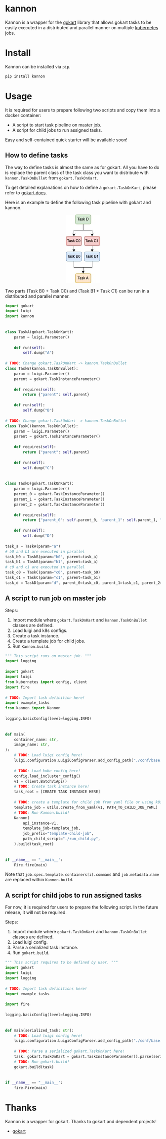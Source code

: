 # kannon

Kannon is a wrapper for the [gokart](https://github.com/m3dev/gokart) library that allows gokart tasks to be easily executed in a distributed and parallel manner on multiple [kubernetes](https://kubernetes.io/) jobs.

# Install
Kannon can be installed via `pip`.

```bash
pip install kannon
```

# Usage
It is required for users to prepare following two scripts and copy them into a docker container:
- A script to start task pipeline on master job.
- A script for child jobs to run assigned tasks.

Easy and self-contained quick starter will be available soon!

## How to define tasks
The way to define tasks is almost the same as for gokart.
All you have to do is replace the parent class of the task class you want to distribute with `kannon.TaskOnBullet` from `gokart.TaskOnKart`.

To get detailed explanations on how to define a `gokart.TaskOnKart`, please refer to [gokart docs](https://gokart.readthedocs.io/en/latest/task_on_kart.html).

Here is an example to define the following task pipeline with gokart and kannon.

<div align="center">

![](./image/readme_example_tasks.jpeg)

</div>

Two parts (Task B0 + Task C0) and (Task B1 + Task C1) can be run in a distributed and parallel manner.

```python
import gokart
import luigi
import kannon


class TaskA(gokart.TaskOnKart):
    param = luigi.Parameter()

    def run(self):
        self.dump("A")

# TODO: Change gokart.TaskOnKart -> kannon.TaskOnBullet
class TaskB(kannon.TaskOnBullet):
    param = luigi.Parameter()
    parent = gokart.TaskInstanceParameter()
    
    def requires(self):
        return {"parent": self.parent}

    def run(self):
        self.dump("B")

# TODO: Change gokart.TaskOnKart -> kannon.TaskOnBullet
class TaskC(kannon.TaskOnBullet):
    param = luigi.Parameter()
    parent = gokart.TaskInstanceParameter()
    
    def requires(self):
        return {"parent": self.parent}

    def run(self):
        self.dump("C")


class TaskD(gokart.TaskOnKart):
    param = luigi.Parameter()
    parent_0 = gokart.TaskInstanceParameter()
    parent_1 = gokart.TaskInstanceParameter()
    parent_2 = gokart.TaskInstanceParameter()
    
    def requires(self):
        return {"parent_0": self.parent_0, "parent_1": self.parent_1, "parent_2": self.parent_2}

    def run(self):
        self.dump("D")

task_a = TaskA(param="a")
# b0 and b1 are executed in parallel
task_b0 = TaskB(param="b0", parent=task_a)
task_b1 = TaskB(param="b1", parent=task_a)
# c0 and c1 are executed in parallel
task_c0 = TaskC(param="c0", parent=task_b0)
task_c1 = TaskC(param="c1", parent=task_b1)
task_d = TaskD(param="d", parent_0=task_c0, parent_1=task_c1, parent_2=task_a)
```


## A script to run job on master job
Steps:
1. Import module where `gokart.TaskOnKart` and `kannon.TaskOnBullet` classes are defined.
2. Load luigi and k8s configs.
3. Create a task instance.
4. Create a template job for child jobs.
5. Run `Kannon.build`.

```python
""" This script runs on master job. """
import logging

import gokart
import luigi
from kubernetes import config, client
import fire

# TODO: Import task definition here!
import example_tasks
from kannon import Kannon

logging.basicConfig(level=logging.INFO)


def main(
    container_name: str,
    image_name: str,
):
    # TODO: Load luigi config here!
    luigi.configuration.LuigiConfigParser.add_config_path("./conf/base.ini")

    # TODO: Load kube config here!
    config.load_incluster_config()
    v1 = client.BatchV1Api()
    # TODO: Create task instance here!
    task_root = [CREATE TASK INSTANCE HERE]
    
    # TODO: create a template for child job from yaml file or using k8s API.
    template_job = utils.create_from_yaml(v1, PATH_TO_CHILD_JOB_YAML)
    # TODO: Run Kannon.build!
    Kannon(
        api_instance=v1,
        template_job=template_job,
        job_prefix="template-child-job",
        path_child_script="./run_child.py",
    ).build(task_root)


if __name__ == "__main__":
    Fire.fire(main)
```

Note that `job.spec.template.containers[i].command` and `job.metadata.name` are replaced within `Kannon.build`. 

## A script for child jobs to run assigned tasks
For now, it is required for users to prepare the following script. In the future release, it will not be required.

Steps:
1. Import module where `gokart.TaskOnKart` and `kannon.TaskOnBullet` classes are defined.
2. Load luigi config.
3. Parse a serialized task instance.
4. Run `gokart.build`.

```python
""" This script requires to be defined by user. """
import gokart
import luigi
import logging

# TODO: Import task definitions here!
import example_tasks

import fire

logging.basicConfig(level=logging.INFO)


def main(serialized_task: str):
    # TODO: Load luigi config here!
    luigi.configuration.LuigiConfigParser.add_config_path("./conf/base.ini")
    
    # TODO: Parse a serialized gokart.TaskOnKart here!
    task: gokart.TaskOnKart = gokart.TaskInstanceParameter().parse(serialized_task)
    # TODO: Run gokart.build!
    gokart.build(task)


if __name__ == "__main__":
    fire.Fire(main)
```

# Thanks

Kannon is a wrapper for gokart. Thanks to gokart and dependent projects!

- [gokart](https://github.com/m3dev/gokart)
